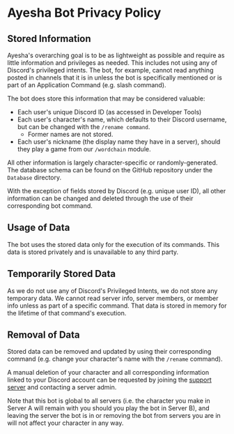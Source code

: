 # Ayesha Bot Privacy Policy

## Stored Information

Ayesha's overarching goal is to be as lightweight as possible and require as little information and privileges as needed. This includes not using any of Discord's privileged intents. The bot, for example, cannot read anything posted in channels that it is in unless the bot is specifically mentioned or is part of an Application Command (e.g. slash command). 

The bot does store this information that may be considered valuable:
* Each user's unique Discord ID (as accessed in Developer Tools)
* Each user's character's name, which defaults to their Discord username, but can be changed with the `/rename command`.
    * Former names are not stored.
* Each user's nickname (the display name they have in a server), should they play a game from our `/wordchain` module.

All other information is largely character-specific or randomly-generated. The database schema can be found on the GitHub repository under the `Database` directory.

With the exception of fields stored by Discord (e.g. unique user ID), all other information can be changed and deleted through the use of their corresponding bot command.

## Usage of Data
The bot uses the stored data only for the execution of its commands.
This data is stored privately and is unavailable to any third party.

## Temporarily Stored Data
As we do not use any of Discord's Privileged Intents, we do not store any temporary data. We cannot read server info, server members, or member info unless as part of a specific command. That data is stored in memory for the lifetime of that command's execution.

## Removal of Data
Stored data can be removed and updated by using their corresponding command (e.g. change your character's name with the `/rename` command).

A manual deletion of your character and all corresponding information linked to your Discord account can be requested by joining the [support server](https://discord.gg/FRTTARhN44) and contacting a server admin.

Note that this bot is global to all servers (i.e. the character you make in Server A will remain with you should you play the bot in Server B), and leaving the server the bot is in or removing the bot from servers you are in will not affect your character in any way.